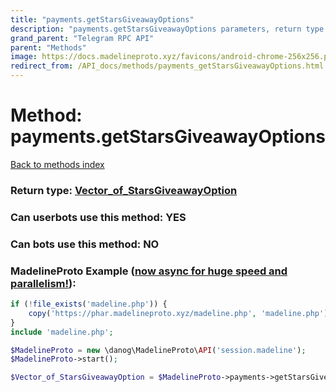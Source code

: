 ```yaml
---
title: "payments.getStarsGiveawayOptions"
description: "payments.getStarsGiveawayOptions parameters, return type and example"
grand_parent: "Telegram RPC API"
parent: "Methods"
image: https://docs.madelineproto.xyz/favicons/android-chrome-256x256.png
redirect_from: /API_docs/methods/payments_getStarsGiveawayOptions.html
---
```

# Method: payments.getStarsGiveawayOptions
[Back to methods index](index.html)





### Return type: [Vector\_of\_StarsGiveawayOption](/API_docs/types/StarsGiveawayOption.html)

### Can userbots use this method: **YES**

### Can bots use this method: **NO**


### MadelineProto Example ([now async for huge speed and parallelism!](https://docs.madelineproto.xyz/docs/ASYNC.html)):


```php
if (!file_exists('madeline.php')) {
    copy('https://phar.madelineproto.xyz/madeline.php', 'madeline.php');
}
include 'madeline.php';

$MadelineProto = new \danog\MadelineProto\API('session.madeline');
$MadelineProto->start();

$Vector_of_StarsGiveawayOption = $MadelineProto->payments->getStarsGiveawayOptions();
```

